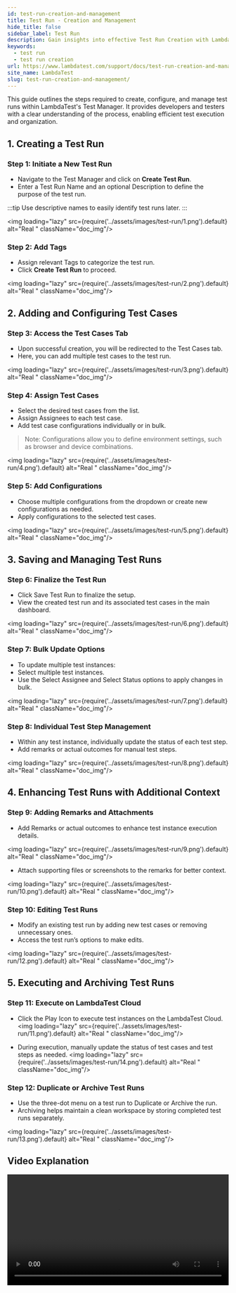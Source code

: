 ```yaml
---
id: test-run-creation-and-management
title: Test Run - Creation and Management
hide_title: false
sidebar_label: Test Run
description: Gain insights into effective Test Run Creation with LambdaTest, designed to streamline your workflow.
keywords:
  - test run
  - test run creation 
url: https://www.lambdatest.com/support/docs/test-run-creation-and-management/
site_name: LambdaTest
slug: test-run-creation-and-management/
---
```


<script type="application/ld+json"
      dangerouslySetInnerHTML={{ __html: JSON.stringify({
       "@context": "https://schema.org",
        "@type": "BreadcrumbList",
        "itemListElement": [{
          "@type": "ListItem",
          "position": 1,
          "name": "LambdaTest",
          "item": "https://www.lambdatest.com"
        },{
          "@type": "ListItem",
          "position": 2,
          "name": "Support",
          "item": "https://www.lambdatest.com/support/docs/"
        },{
          "@type": "ListItem",
          "position": 3,
          "name": "Test Run Creation",
          "item": "https://www.lambdatest.com/support/docs/test-run-creation-and-management/"
        }]
      })
    }}
></script>
This guide outlines the steps required to create, configure, and manage test runs within LambdaTest's Test Manager. It provides developers and testers with a clear understanding of the process, enabling efficient test execution and organization.

## 1. Creating a Test Run
### Step 1: Initiate a New Test Run
- Navigate to the Test Manager and click on **Create Test Run**.
- Enter a Test Run Name and an optional Description to define the purpose of the test run.

:::tip
Use descriptive names to easily identify test runs later.
:::

<img loading="lazy" src={require('../assets/images/test-run/1.png').default} alt="Real "  className="doc_img"/>

### Step 2: Add Tags
- Assign relevant Tags to categorize the test run.
- Click **Create Test Run** to proceed.

<img loading="lazy" src={require('../assets/images/test-run/2.png').default} alt="Real "  className="doc_img"/>

## 2. Adding and Configuring Test Cases
### Step 3: Access the Test Cases Tab
- Upon successful creation, you will be redirected to the Test Cases tab.
- Here, you can add multiple test cases to the test run.

<img loading="lazy" src={require('../assets/images/test-run/3.png').default} alt="Real "  className="doc_img"/>

### Step 4: Assign Test Cases
- Select the desired test cases from the list.
- Assign Assignees to each test case.
- Add test case configurations individually or in bulk.
> Note: Configurations allow you to define environment settings, such as browser and device combinations.

<img loading="lazy" src={require('../assets/images/test-run/4.png').default} alt="Real "  className="doc_img"/>

### Step 5: Add Configurations
- Choose multiple configurations from the dropdown or create new configurations as needed.
- Apply configurations to the selected test cases.

<img loading="lazy" src={require('../assets/images/test-run/5.png').default} alt="Real "  className="doc_img"/>

## 3. Saving and Managing Test Runs
### Step 6: Finalize the Test Run
- Click Save Test Run to finalize the setup.
- View the created test run and its associated test cases in the main dashboard.

<img loading="lazy" src={require('../assets/images/test-run/6.png').default} alt="Real "  className="doc_img"/>

### Step 7: Bulk Update Options
- To update multiple test instances:
- Select multiple test instances.
- Use the Select Assignee and Select Status options to apply changes in bulk.

<img loading="lazy" src={require('../assets/images/test-run/7.png').default} alt="Real "  className="doc_img"/>

### Step 8: Individual Test Step Management
- Within any test instance, individually update the status of each test step.
- Add remarks or actual outcomes for manual test steps.

<img loading="lazy" src={require('../assets/images/test-run/8.png').default} alt="Real "  className="doc_img"/>

## 4. Enhancing Test Runs with Additional Context
### Step 9: Adding Remarks and Attachments
- Add Remarks or actual outcomes to enhance test instance execution details.

<img loading="lazy" src={require('../assets/images/test-run/9.png').default} alt="Real "  className="doc_img"/>

- Attach supporting files or screenshots to the remarks for better context.

<img loading="lazy" src={require('../assets/images/test-run/10.png').default} alt="Real "  className="doc_img"/>

### Step 10: Editing Test Runs
- Modify an existing test run by adding new test cases or removing unnecessary ones.
- Access the test run’s options to make edits.

<img loading="lazy" src={require('../assets/images/test-run/12.png').default} alt="Real "  className="doc_img"/>

## 5. Executing and Archiving Test Runs
### Step 11: Execute on LambdaTest Cloud
- Click the Play Icon to execute test instances on the LambdaTest Cloud.
<img loading="lazy" src={require('../assets/images/test-run/11.png').default} alt="Real "  className="doc_img"/>

- During execution, manually update the status of test cases and test steps as needed.
<img loading="lazy" src={require('../assets/images/test-run/14.png').default} alt="Real "  className="doc_img"/>

### Step 12: Duplicate or Archive Test Runs
- Use the three-dot menu on a test run to Duplicate or Archive the run.
- Archiving helps maintain a clean workspace by storing completed test runs separately.

<img loading="lazy" src={require('../assets/images/test-run/13.png').default} alt="Real "  className="doc_img"/>

## Video Explanation
<video class="right-side" width="100%" controls id="vid">
<source src= {require('../assets/images/test-run/output.mp4').default} type="video/mp4" />
</video>